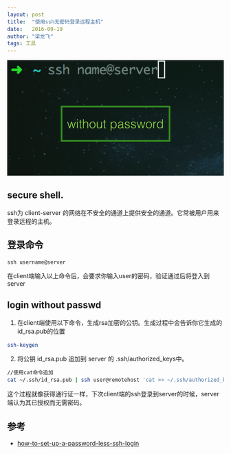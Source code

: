 ```yaml
---
layout: post
title:  "使用ssh无密码登录远程主机"
date:   2016-09-19
author: "梁龙飞"
tags: 工具
---
```


![](/assets/img/ssh.png)

## secure shell.

ssh为 client-server 的网络在不安全的通道上提供安全的通道。它常被用户用来登录远程的主机。

## 登录命令

```
ssh username@server
```

在client端输入以上命令后，会要求你输入user的密码，验证通过后将登入到server


## login without passwd

1. 在client端使用以下命令，生成rsa加密的公钥。生成过程中会告诉你它生成的id_rsa.pub的位置

```bash
ssh-keygen
```

2. 将公钥 id_rsa.pub 追加到 server 的 .ssh/authorized_keys中。

```bash
//使用cat命令追加
cat ~/.ssh/id_rsa.pub | ssh user@remotehost 'cat >> ~/.ssh/authorized_keys'
```

这个过程就像获得通行证一样，下次client端的ssh登录到server的时候，server端认为其已授权而无需密码。

## 参考 
- [how-to-set-up-a-password-less-ssh-login](http://osxdaily.com/2012/05/25/how-to-set-up-a-password-less-ssh-login/)



